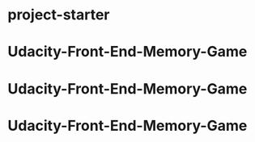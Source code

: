 # project-starter
# Udacity-Front-End-Memory-Game
# Udacity-Front-End-Memory-Game
# Udacity-Front-End-Memory-Game
